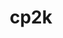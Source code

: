 ---
title: "cp2k"
layout: cache
categories: [package, develop-2024-06-16]
meta: {"versions": ["2024.1"], "compilers": ["gcc@=11.4.0", "gcc@=9.4.0"], "oss": ["ubuntu20.04", "ubuntu22.04"], "platforms": ["linux"], "targets": ["neoverse_v1", "neoverse_v2", "ppc64le", "x86_64_v3"], "stacks": ["e4s", "e4s-neoverse-v2", "e4s-neoverse_v1", "e4s-power", "root"], "num_specs": 7, "num_specs_by_stack": {"e4s-neoverse-v2": 2, "root": 7, "e4s-neoverse_v1": 2, "e4s-power": 1, "e4s": 2}}
spec_details: [{"hash": "gqbfavztqy5aqbfajhjhofpfoe2fel4i", "compiler": "gcc@=11.4.0", "versions": ["2024.1"], "os": "ubuntu22.04", "platform": "linux", "target": "neoverse_v2", "variants": ["build_system=cmake", "build_type=Release", "~cosma", "~cuda", "+dlaf", "~elpa", "~enable_regtests", "generator=make", "~ipo", "+libint", "~libvori", "+libxc", "lmax=5", "+mpi", "~mpi_f08", "+openmp", "patches=10f79df", "~pexsi", "~plumed", "~pytorch", "~quip", "~rocm", "~sirius", "smm=libsmm", "~spglib", "~spla"], "stacks": ["e4s-neoverse-v2", "root"], "size": "-", "tarball": "https://binaries.spack.io/develop-2024-06-16/build_cache/linux-ubuntu22.04-neoverse_v2/gcc-11.4.0/cp2k-2024.1/linux-ubuntu22.04-neoverse_v2-gcc-11.4.0-cp2k-2024.1-gqbfavztqy5aqbfajhjhofpfoe2fel4i.spack"}, {"hash": "ei4wspsup5ccuqpxsaop24fnp4nihl2n", "compiler": "gcc@=11.4.0", "versions": ["2024.1"], "os": "ubuntu22.04", "platform": "linux", "target": "neoverse_v1", "variants": ["build_system=cmake", "build_type=Release", "~cosma", "~cuda", "+dlaf", "~elpa", "~enable_regtests", "generator=make", "~ipo", "+libint", "~libvori", "+libxc", "lmax=5", "+mpi", "~mpi_f08", "+openmp", "patches=10f79df", "~pexsi", "~plumed", "~pytorch", "~quip", "~rocm", "~sirius", "smm=libsmm", "~spglib", "~spla"], "stacks": ["root", "e4s-neoverse_v1"], "size": "-", "tarball": "https://binaries.spack.io/develop-2024-06-16/build_cache/linux-ubuntu22.04-neoverse_v1/gcc-11.4.0/cp2k-2024.1/linux-ubuntu22.04-neoverse_v1-gcc-11.4.0-cp2k-2024.1-ei4wspsup5ccuqpxsaop24fnp4nihl2n.spack"}, {"hash": "azfv7muyim3kww5sojz52grpehyvgofh", "compiler": "gcc@=11.4.0", "versions": ["2024.1"], "os": "ubuntu22.04", "platform": "linux", "target": "neoverse_v2", "variants": ["build_system=cmake", "build_type=Release", "~cosma", "~cuda", "~dlaf", "~elpa", "~enable_regtests", "generator=make", "~ipo", "+libint", "~libvori", "+libxc", "lmax=5", "+mpi", "~mpi_f08", "+openmp", "patches=10f79df", "~pexsi", "~plumed", "~pytorch", "~quip", "~rocm", "~sirius", "smm=libsmm", "~spglib", "~spla"], "stacks": ["e4s-neoverse-v2", "root"], "size": "-", "tarball": "https://binaries.spack.io/develop-2024-06-16/build_cache/linux-ubuntu22.04-neoverse_v2/gcc-11.4.0/cp2k-2024.1/linux-ubuntu22.04-neoverse_v2-gcc-11.4.0-cp2k-2024.1-azfv7muyim3kww5sojz52grpehyvgofh.spack"}, {"hash": "sq5j53e5qth7tisijaf77nj6xvzhg5tq", "compiler": "gcc@=9.4.0", "versions": ["2024.1"], "os": "ubuntu20.04", "platform": "linux", "target": "ppc64le", "variants": ["build_system=cmake", "build_type=Release", "~cosma", "~cuda", "~dlaf", "~elpa", "~enable_regtests", "generator=make", "~ipo", "+libint", "~libvori", "+libxc", "lmax=5", "+mpi", "~mpi_f08", "+openmp", "patches=10f79df", "~pexsi", "~plumed", "~pytorch", "~quip", "~rocm", "~sirius", "smm=libsmm", "~spglib", "~spla"], "stacks": ["e4s-power", "root"], "size": "-", "tarball": "https://binaries.spack.io/develop-2024-06-16/build_cache/linux-ubuntu20.04-ppc64le/gcc-9.4.0/cp2k-2024.1/linux-ubuntu20.04-ppc64le-gcc-9.4.0-cp2k-2024.1-sq5j53e5qth7tisijaf77nj6xvzhg5tq.spack"}, {"hash": "xesdt446nxavnobrw3pxofcs5u6y4ugp", "compiler": "gcc@=11.4.0", "versions": ["2024.1"], "os": "ubuntu22.04", "platform": "linux", "target": "x86_64_v3", "variants": ["build_system=cmake", "build_type=Release", "~cosma", "~cuda", "+dlaf", "~elpa", "~enable_regtests", "generator=make", "~ipo", "+libint", "~libvori", "+libxc", "lmax=5", "+mpi", "~mpi_f08", "+openmp", "patches=10f79df", "~pexsi", "~plumed", "~pytorch", "~quip", "~rocm", "~sirius", "smm=libxsmm", "~spglib", "~spla"], "stacks": ["e4s", "root"], "size": "-", "tarball": "https://binaries.spack.io/develop-2024-06-16/build_cache/linux-ubuntu22.04-x86_64_v3/gcc-11.4.0/cp2k-2024.1/linux-ubuntu22.04-x86_64_v3-gcc-11.4.0-cp2k-2024.1-xesdt446nxavnobrw3pxofcs5u6y4ugp.spack"}, {"hash": "xa6fwmouz3456tx4nrak7lg5ux7aic42", "compiler": "gcc@=11.4.0", "versions": ["2024.1"], "os": "ubuntu22.04", "platform": "linux", "target": "x86_64_v3", "variants": ["build_system=cmake", "build_type=Release", "~cosma", "~cuda", "~dlaf", "~elpa", "~enable_regtests", "generator=make", "~ipo", "+libint", "~libvori", "+libxc", "lmax=5", "+mpi", "~mpi_f08", "+openmp", "patches=10f79df", "~pexsi", "~plumed", "~pytorch", "~quip", "~rocm", "~sirius", "smm=libxsmm", "~spglib", "~spla"], "stacks": ["e4s", "root"], "size": "-", "tarball": "https://binaries.spack.io/develop-2024-06-16/build_cache/linux-ubuntu22.04-x86_64_v3/gcc-11.4.0/cp2k-2024.1/linux-ubuntu22.04-x86_64_v3-gcc-11.4.0-cp2k-2024.1-xa6fwmouz3456tx4nrak7lg5ux7aic42.spack"}, {"hash": "xn22b6m4aha32fc6rhzxeypeu4fnub76", "compiler": "gcc@=11.4.0", "versions": ["2024.1"], "os": "ubuntu22.04", "platform": "linux", "target": "neoverse_v1", "variants": ["build_system=cmake", "build_type=Release", "~cosma", "~cuda", "~dlaf", "~elpa", "~enable_regtests", "generator=make", "~ipo", "+libint", "~libvori", "+libxc", "lmax=5", "+mpi", "~mpi_f08", "+openmp", "patches=10f79df", "~pexsi", "~plumed", "~pytorch", "~quip", "~rocm", "~sirius", "smm=libsmm", "~spglib", "~spla"], "stacks": ["root", "e4s-neoverse_v1"], "size": "-", "tarball": "https://binaries.spack.io/develop-2024-06-16/build_cache/linux-ubuntu22.04-neoverse_v1/gcc-11.4.0/cp2k-2024.1/linux-ubuntu22.04-neoverse_v1-gcc-11.4.0-cp2k-2024.1-xn22b6m4aha32fc6rhzxeypeu4fnub76.spack"}]
---